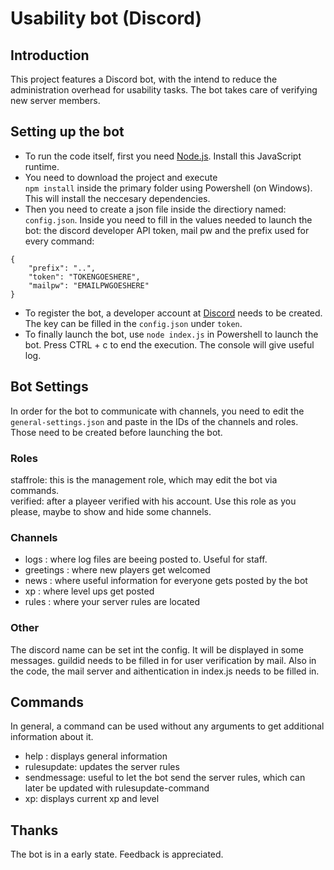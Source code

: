 # Usability bot (Discord)
## Introduction
This project features a Discord bot, with the intend to reduce the administration overhead for usability tasks. The bot takes care of verifying new server members.

## Setting up the bot
- To run the code itself, first you need [Node.js](https://nodejs.org/en/). Install this JavaScript runtime. 
- You need to download the project and execute  
`npm install` inside the primary folder using Powershell (on Windows). This will install the neccesary dependencies.  
- Then you need to create a json file inside the directiory named: `config.json`. Inside you need to fill in the values needed to launch the bot: the discord developer API token, mail pw and the prefix used for every command:  
```
{
	"prefix": "..",
	"token": "TOKENGOESHERE",
	"mailpw": "EMAILPWGOESHERE"
}
```  
- To register the bot, a developer account at [Discord](https://discord.com/developers/) needs to be created. The key can be filled in the `config.json` under `token`.  
- To finally launch the bot, use `node index.js` in Powershell to launch the bot. Press CTRL + c to end the execution. The console will give useful log.
## Bot Settings
In order for the bot to communicate with channels, you need to edit the `general-settings.json` and paste in the IDs of the channels and roles. Those need to be created before launching the bot.
### Roles
staffrole: this is the management role, which may edit the bot via commands.  
verified: after a playeer verified with his account. Use this role as you please, maybe to show and hide some channels. 
### Channels
- logs : where log files are beeing posted to. Useful for staff.
- greetings : where new players get welcomed
- news : where useful information for everyone gets posted by the bot
- xp : where level ups get posted
- rules : where your server rules are located
### Other
The discord name can be set int the config. It will be displayed in some messages.
guildid needs to be filled in for user verification by mail.
Also in the code, the mail server and aithentication in index.js needs to be filled in.
## Commands
In general, a command can be used without any arguments to get additional information about it.
- help : displays general information
- rulesupdate: updates the server rules
- sendmessage: useful to let the bot send the server rules, which can later be updated with rulesupdate-command
- xp: displays current xp and level
## Thanks
The bot is in a early state. Feedback is appreciated.
